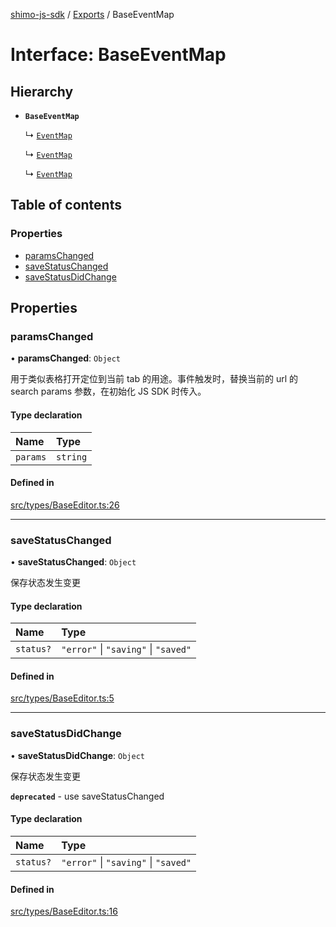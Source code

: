 [shimo-js-sdk](/README.md) / [Exports](/modules.md) / BaseEventMap

# Interface: BaseEventMap

## Hierarchy

- **`BaseEventMap`**

  ↳ [`EventMap`](/interfaces/DocumentPro.EventMap.md)

  ↳ [`EventMap`](/interfaces/Document.EventMap.md)

  ↳ [`EventMap`](/interfaces/Spreadsheet.EventMap.md)

## Table of contents

### Properties

- [paramsChanged](/interfaces/BaseEventMap.md#paramschanged)
- [saveStatusChanged](/interfaces/BaseEventMap.md#savestatuschanged)
- [saveStatusDidChange](/interfaces/BaseEventMap.md#savestatusdidchange)

## Properties

### paramsChanged

• **paramsChanged**: `Object`

用于类似表格打开定位到当前 tab 的用途。事件触发时，替换当前的 url 的 search params 参数，在初始化 JS SDK 时传入。

#### Type declaration

| Name | Type |
| :------ | :------ |
| `params` | `string` |

#### Defined in

[src/types/BaseEditor.ts:26](https://github.com/byte9527/shimo-js-sdk/blob/2387f1f/src/types/BaseEditor.ts#L26)

___

### saveStatusChanged

• **saveStatusChanged**: `Object`

保存状态发生变更

#### Type declaration

| Name | Type |
| :------ | :------ |
| `status?` | ``"error"`` \| ``"saving"`` \| ``"saved"`` |

#### Defined in

[src/types/BaseEditor.ts:5](https://github.com/byte9527/shimo-js-sdk/blob/2387f1f/src/types/BaseEditor.ts#L5)

___

### saveStatusDidChange

• **saveStatusDidChange**: `Object`

保存状态发生变更

**`deprecated`** - use saveStatusChanged

#### Type declaration

| Name | Type |
| :------ | :------ |
| `status?` | ``"error"`` \| ``"saving"`` \| ``"saved"`` |

#### Defined in

[src/types/BaseEditor.ts:16](https://github.com/byte9527/shimo-js-sdk/blob/2387f1f/src/types/BaseEditor.ts#L16)
